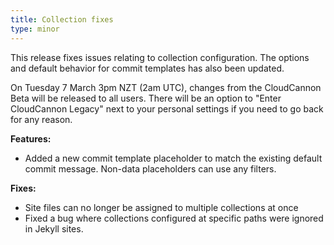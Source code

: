 ```yaml
---
title: Collection fixes
type: minor
---
```

This release fixes issues relating to collection configuration. The options and default behavior for commit templates has also been updated.

On Tuesday 7 March 3pm NZT (2am UTC), changes from the CloudCannon Beta will be released to all users. There will be an option to "Enter CloudCannon Legacy" next to your personal settings if you need to go back for any reason.

**Features:**

* Added a new commit template placeholder to match the existing default commit message. Non-data placeholders can use any filters.

**Fixes:**

* Site files can no longer be assigned to multiple collections at once
* Fixed a bug where collections configured at specific paths were ignored in Jekyll sites.